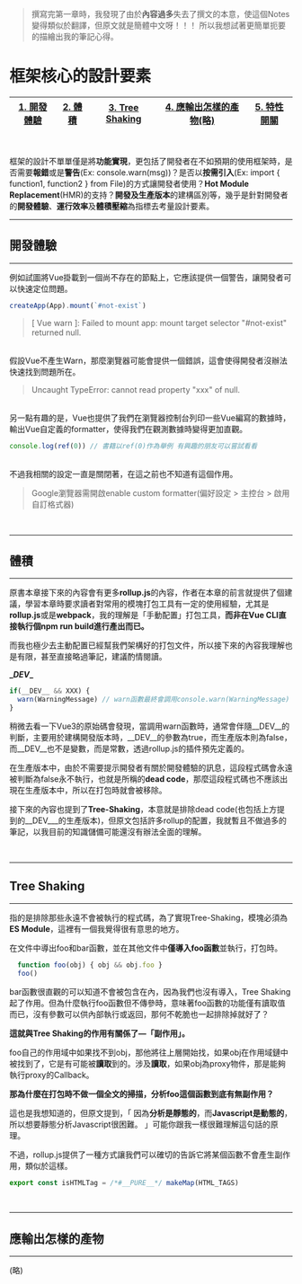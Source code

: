 > 撰寫完第一章時，我發現了由於**內容過多**失去了撰文的本意，使這個Notes變得類似於翻譯，但原文就是簡體中文呀！！！
所以我想試著更簡單扼要的描繪出我的筆記心得。

# 框架核心的設計要素
|[1. 開發體驗](#開發體驗)|[2. 體積](#體積)|[3. Tree Shaking](#Tree-Shaking)|[4. 應輸出怎樣的產物(略)](#應輸出怎樣的產物)|[5. 特性開關](#特性開關)|
|-|-|-|-|-|
</br>

框架的設計不單單僅是將**功能實現**，更包括了開發者在不如預期的使用框架時，是否需要**報錯**或是**警告**(Ex: console.warn(msg))？是否以**按需引入**(Ex: import { function1, function2 } from File)的方式讓開發者使用？**Hot Module Replacement**(HMR)的支持？**開發及生產版本**的建構區別等，幾乎是針對開發者的**開發體驗**、**運行效率**及**體積壓縮**為指標去考量設計要素。

---
## 開發體驗
---
例如試圖將Vue掛載到一個尚不存在的節點上，它應該提供一個警告，讓開發者可以快速定位問題。
```js
createApp(App).mount(`#not-exist`)
```
>[ Vue warn ]: Failed to mount app: mount target selector "#not-exist" returned null.

</br>
假設Vue不產生Warn，那麼瀏覽器可能會提供一個錯誤，這會使得開發者沒辦法快速找到問題所在。

> Uncaught TypeError: cannot read property "xxx" of null.

</br>
另一點有趣的是，Vue也提供了我們在瀏覽器控制台列印一些Vue編寫的數據時，輸出Vue自定義的formatter，使得我們在觀測數據時變得更加直觀。

```js
console.log(ref(0)) // 書籍以ref(0)作為舉例 有興趣的朋友可以嘗試看看
```

</br>
不過我相關的設定一直是關閉著，在這之前也不知道有這個作用。

> Google瀏覽器需開啟enable custom formatter(偏好設定 > 主控台 > 啟用自訂格式器)

</br>

---
## 體積
---
原書本章接下來的內容會有更多**rollup.js**的內容，作者在本章的前言就提供了個建議，學習本章時要求讀者對常用的模塊打包工具有一定的使用經驗，尤其是**rollup.js**或是**webpack**，我的理解是「手動配置」打包工具，**而非在Vue CLI直接執行個npm run build進行產出而已。**

而我也極少去主動配置已經幫我們架構好的打包文件，所以接下來的內容我理解也是有限，甚至直接略過筆記，建議酌情閱讀。
</br>

**\__DEV__**
```js
if(__DEV__ && XXX) {
  warn(WarningMessage) // warn函數最終會調用console.warn(WarningMessage)
}
```
稍微去看一下Vue3的原始碼會發現，當調用warn函數時，通常會伴隨__DEV__的判斷，主要用於建構開發版本時，__DEV__的參數為true，而生產版本則為false，而__DEV__也不是變數，而是常數，透過rollup.js的插件預先定義的。

在生產版本中，由於不需要提示開發者有關於開發體驗的訊息，這段程式碼會永遠被判斷為false永不執行，也就是所稱的**dead code**，那麼這段程式碼也不應該出現在生產版本中，所以在打包時就會被移除。

接下來的內容也提到了**Tree-Shaking**，本意就是排除dead code(也包括上方提到的__DEV___的生產版本)，但原文包括許多rollup的配置，我就暫且不做過多的筆記，以我目前的知識儲備可能還沒有辦法全面的理解。

</br>

---
## Tree Shaking
---
指的是排除那些永遠不會被執行的程式碼，為了實現Tree-Shaking，模塊必須為**ES Module**，這裡有一個我覺得很有意思的地方。

在文件中導出foo和bar函數，並在其他文件中**僅導入foo函數**並執行，打包時。
```js
  function foo(obj) { obj && obj.foo }
  foo()
```
bar函數很直觀的可以知道不會被包含在內，因為我們也沒有導入，Tree Shaking起了作用。但為什麼執行foo函數但不傳參時，意味著foo函數的功能僅有讀取值而已，沒有參數可以供內部執行或返回，那何不乾脆也一起排除掉就好了？

**這就與Tree Shaking的作用有關係了—「副作用」。**

foo自己的作用域中如果找不到obj，那他將往上層開始找，如果obj在作用域鏈中被找到了，它是有可能被**讀取**到的。涉及**讀取**，如果obj為proxy物件，那是能夠執行proxy的Callback。
</br>

**那為什麼在打包時不做一個全文的掃描，分析foo這個函數到底有無副作用？**

這也是我想知道的，但原文提到，「 因為**分析是靜態的**，而**Javascript是動態的**，所以想要靜態分析Javascript很困難。 」可能你跟我一樣很難理解這句話的原理。

不過，rollup.js提供了一種方式讓我們可以確切的告訴它將某個函數不會產生副作用，類似於這樣。

```js
export const isHTMLTag = /*#__PURE__*/ makeMap(HTML_TAGS)
```
</br>

---
## 應輸出怎樣的產物
---
(略)